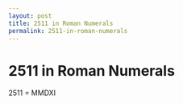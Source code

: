 ```yaml
---
layout: post
title: 2511 in Roman Numerals
permalink: 2511-in-roman-numerals
---
```


# 2511 in Roman Numerals

2511 = MMDXI
